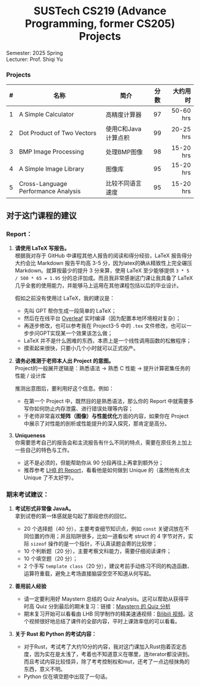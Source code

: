 <div align="center">

# SUSTech CS219 (Advance Programming, former CS205) Projects

</div>

Semester: 2025 Spring  
Lecturer: Prof. Shiqi Yu

### Projects

|  #  |                  名称              |     简介      | 分数 | 大约用时 |
|:---:|-------------------------------------|--------------|:---:|---------:|
|  1  | A Simple Calculator                 | 高精度计算器     | 97 | 50-60 hrs   |
|  2  | Dot Product of Two Vectors          | 使用C和Java计算点积   | 99 | 20-25 hrs   |
|  3  | BMP Image Processing          | 处理BMP图像   | 98 | 15-20 hrs   |
|  4  | A Simple Image Library          | 图像库   | 95 | 15-20 hrs   |
|  5  | Cross-Language Performance Analysis          | 比较不同语言速度   | 95 | 15-20 hrs   |


## 对于这门课程的建议

### Report：

1. **请使用 LaTeX 写报告。**  
   根据我对存于 GitHub 中课程其他人报告的阅读和得分经验，LaTeX 报告得分大约会比 Markdown 报告平均高 3-5 分，因为latex的确从精致性上完全碾压 Markdown。就算按最少的提升 3 分来算，使用 LaTeX 至少能够提供 `3 * 5 / 500 * 65 = 1.95` 分的总评加成。而且我非常感谢这门课让我具备了 LaTeX 几乎全套的使用能力，并能够马上运用在其他课程包括以后的毕业设计。

   假如之前没有使用过 LaTeX，我的建议是：
   - 先叫 GPT 帮你生成一段简单的 LaTeX；
   - 然后在在线平台 [Overleaf](https://www.overleaf.com) 实时编译（因为配置本地环境相对复杂）；
   - 再逐步修改，也可以参考我在 Project3-5 中的 `.tex` 文件修改，也可以一步步问GPT实现某一个效果该怎么做；
   - LaTeX 并不是什么困难的东西，本质上是一个线性调用函数的松散程序；
   - 摸索起来很快，只要小几个小时就可以正式投产。

2. **请务必推测于老师本人出 Project 的意图。**  
   Project的一般展开逻辑是：熟悉语法 → 熟悉 C 性能 → 提升计算密集任务的性能 / 设计库

   推测出意图后，要利用好这个信息。例如：
   - 在第一个 Project 中，既然目的是熟悉语法，那么你的 Report 中就需要多写你如何防止内存泄露、进行错误处理等内容；
   - 于老师非常喜欢**矩阵（图像）与性能优化**方面的内容，如果你在 Project 中展示了对性能的剖析或性能提升的深入探究，那肯定是高分。

3. **Uniqueness**  
   你需要思考自己的报告会和主流报告有什么不同的特点，需要在原任务上加上一些自己的特色与工作。
   - 这不是必须的，但能帮助你从 90 分段再往上再拿到额外分；
   - 推荐参考 [LHB 的 Report](https://github.com/HaibinLai/CS205-CPP-Programing-Project)，看看他是如何做到 Unique 的（虽然他有点太 Unique 了不太好学）。


### 期末考试建议：

1. **考试形式非常像 JavaA。**  
   拿到试卷的第一体感就是勾起了那段悲伤的回忆。

   - 20 个选择题（40 分），主要考查细节知识点，例如 `const` 关键词放在不同位置的作用；并且陷阱很多，比如一道看似考 struct 的 4 字节对齐，实际 `sizeof` 操作的是一个指针，不认真读题会寄的比较惨；
   - 10 个判断题（20 分），主要考察文科能力，需要仔细阅读课件；
   - 10 个填空题（20 分）；
   - 2 个手写 `template class`（20 分），建议考前手动练习不同的构造函数、运算符重载，避免上考场直接脑袋空空不知道从何写起。

2. **善用前人经验**  

   - 请一定要利用好 Maystern 总结的 Quiz Analysis。这可以帮助从获得平时高 Quiz 分到最后的期末复习：链接：[Maystern 的 Quiz 分析](https://github.com/Maystern/SUSTech_CS205_Cpp_Projects/tree/main/Quiz)
   - 期末复习开始可以看看由 LHB 同学制作的精美速通视频：[Bilibili 视频](https://www.bilibili.com/video/BV1PFf6YGEyW/)。这个视频很好地总结了课件的全部内容，平时上课效率低的可以看看。

3. **关于 Rust 和 Python 的考试内容：**

   - 对于Rust，考试考了大约10分的内容，我对这门课加入Rust抱着否定态度，因为实在是太浅了，考着也不知道意义在哪里，连iterator都没讲到。而且考试内容比较怪异，除了考考控制权和mut，还考了一点边枝抹角的东西，意义不明。
   - Python 仅在填空题中出现了一句话。
